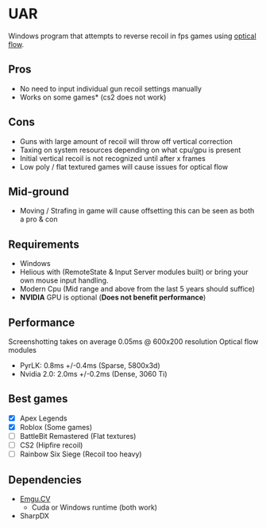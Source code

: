 ﻿# UAR
Windows program that attempts to reverse recoil in fps games using [optical flow](https://en.wikipedia.org/wiki/Optical_flow).

## Pros
* No need to input individual gun recoil settings manually
* Works on some games* (cs2 does not work)

## Cons
* Guns with large amount of recoil will throw off vertical correction
* Taxing on system resources depending on what cpu/gpu is present
* Initial vertical recoil is not recognized until after x frames
* Low poly / flat textured games will cause issues for optical flow 

## Mid-ground
* Moving / Strafing in game will cause offsetting this can be seen as both a pro & con

## Requirements
* Windows
* Helious with (RemoteState & Input Server modules built) or bring your own mouse input handling.
* Modern Cpu (Mid range and above from the last 5 years should suffice)
* **NVIDIA** GPU is optional (**Does not benefit performance**)

## Performance
Screenshotting takes on average 0.05ms @ 600x200 resolution
Optical flow modules
  - PyrLK: 0.8ms +/-0.4ms (Sparse, 5800x3d)
  - Nvidia 2.0: 2.0ms +/-0.2ms (Dense, 3060 Ti)

## Best games
- [x] Apex Legends
- [x] Roblox (Some games)
- [ ] BattleBit Remastered (Flat textures)
- [ ] CS2 (Hipfire recoil)
- [ ] Rainbow Six Siege (Recoil too heavy)

## Dependencies
* [Emgu.CV](https://github.com/emgucv/emgucv)
    * Cuda or Windows runtime (both work)
* SharpDX